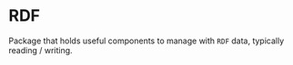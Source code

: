# RDF

Package that holds useful components to manage with `RDF` data, typically reading / writing.
